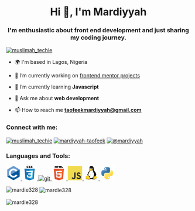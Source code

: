 <h1 align="center">Hi 👋, I'm Mardiyyah</h1>
<h3 align="center">I'm enthusiastic about front end development and just sharing my coding journey.</h3>

<p align="left"> <a href="https://twitter.com/muslimah_techie" target="blank"><img src="https://img.shields.io/twitter/follow/muslimah_techie?logo=twitter&style=for-the-badge" alt="muslimah_techie" /></a> </p>

- 🌍 I'm based in Lagos, Nigeria

- 🔭 I’m currently working on [frontend mentor projects]()

- 🌱 I’m currently learning **Javascript**

<!--- 👨‍💻 Feel free to check out [my portfolio]()--->

<!--- 📝 I love to write articles on [hashnode]()--->

- 💬 Ask me about **web development**

- 📫 How to reach me **taofeekmardiyyah@gmail.com**

<h3 align="left">Connect with me:</h3>
<p align="left">
<a href="https://twitter.com/muslimah_techie" target="blank"><img align="center" src="https://raw.githubusercontent.com/rahuldkjain/github-profile-readme-generator/master/src/images/icons/Social/twitter.svg" alt="muslimah_techie" height="30" width="40" /></a>
<a href="https://linkedin.com/in/mardiyyah-taofeek" target="blank"><img align="center" src="https://raw.githubusercontent.com/rahuldkjain/github-profile-readme-generator/master/src/images/icons/Social/linked-in-alt.svg" alt="mardiyyah-taofeek" height="30" width="40" /></a>
<a href="https://hashnode.com/@mardiyyah" target="blank"><img align="center" src="https://raw.githubusercontent.com/rahuldkjain/github-profile-readme-generator/master/src/images/icons/Social/hashnode.svg" alt="@mardiyyah" height="30" width="40" /></a>
</p>

<h3 align="left">Languages and Tools:</h3>
<p align="left"> <a href="https://www.cprogramming.com/" target="_blank" rel="noreferrer"> <img src="https://raw.githubusercontent.com/devicons/devicon/master/icons/c/c-original.svg" alt="c" width="40" height="40"/> </a> <a href="https://www.w3schools.com/css/" target="_blank" rel="noreferrer"> <img src="https://raw.githubusercontent.com/devicons/devicon/master/icons/css3/css3-original-wordmark.svg" alt="css3" width="40" height="40"/> </a> <a href="https://git-scm.com/" target="_blank" rel="noreferrer"> <img src="https://www.vectorlogo.zone/logos/git-scm/git-scm-icon.svg" alt="git" width="40" height="40"/> </a> <a href="https://www.w3.org/html/" target="_blank" rel="noreferrer"> <img src="https://raw.githubusercontent.com/devicons/devicon/master/icons/html5/html5-original-wordmark.svg" alt="html5" width="40" height="40"/> </a> <a href="https://developer.mozilla.org/en-US/docs/Web/JavaScript" target="_blank" rel="noreferrer"> <img src="https://raw.githubusercontent.com/devicons/devicon/master/icons/javascript/javascript-original.svg" alt="javascript" width="40" height="40"/> </a> <a href="https://www.linux.org/" target="_blank" rel="noreferrer"> <img src="https://raw.githubusercontent.com/devicons/devicon/master/icons/linux/linux-original.svg" alt="linux" width="40" height="40"/> </a> <a href="https://www.python.org" target="_blank" rel="noreferrer"> <img src="https://raw.githubusercontent.com/devicons/devicon/master/icons/python/python-original.svg" alt="python" width="40" height="40"/> </a> </p>

<p><img align="left" src="https://github-readme-stats.vercel.app/api/top-langs?username=mardie328&show_icons=true&locale=en&layout=compact" alt="mardie328" /></p>

<p>&nbsp;<img align="center" src="https://github-readme-stats.vercel.app/api?username=mardie328&show_icons=true&locale=en" alt="mardie328" /></p>

<p><img align="center" src="https://github-readme-streak-stats.herokuapp.com/?user=mardie328&" alt="mardie328" /></p>
